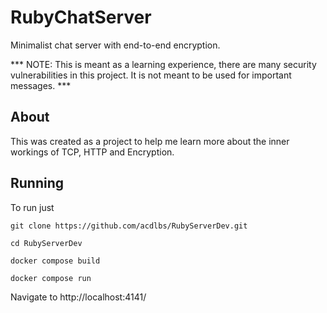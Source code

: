 # RubyChatServer
Minimalist chat server with end-to-end encryption.

*** NOTE: This is meant as a learning experience, there are many security vulnerabilities in this project. It is not meant to be used for important messages. ***

## About
This was created as a project to help me learn more about the inner workings of TCP, HTTP and Encryption.

## Running
To run just
```
git clone https://github.com/acdlbs/RubyServerDev.git
```
```
cd RubyServerDev
```
```
docker compose build
```
```
docker compose run
```

Navigate to http://localhost:4141/
